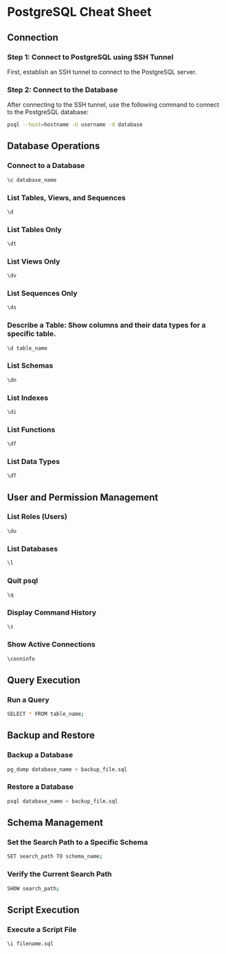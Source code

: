 # PostgreSQL Cheat Sheet

## Connection

### Step 1: Connect to PostgreSQL using SSH Tunnel
First, establish an SSH tunnel to connect to the PostgreSQL server.

### Step 2: Connect to the Database
After connecting to the SSH tunnel, use the following command to connect to the PostgreSQL database:

```sh
psql --host=hostname -U username -d database
```

## Database Operations

### Connect to a Database
```sh
\c database_name
```

### List Tables, Views, and Sequences
```sh
\d
```

### List Tables Only
```sh
\dt
```


### List Views Only
```sh
\dv
```


### List Sequences Only
```sh
\ds
```

### Describe a Table: Show columns and their data types for a specific table.
```sh
\d table_name
```

### List Schemas
```sh
\dn
```

### List Indexes
```sh
\di
```

### List Functions
```sh
\df
```

### List Data Types
```sh
\dT
```

## User and Permission Management

### List Roles (Users)
```sh
\du
```

### List Databases
```sh
\l
```

### Quit psql
```sh
\q
```

### Display Command History
```sh
\s
```

### Show Active Connections
```sh
\conninfo
```


## Query Execution
### Run a Query
```sh
SELECT * FROM table_name;
```


## Backup and Restore
### Backup a Database
```sh
pg_dump database_name > backup_file.sql
```

### Restore a Database
```sh
psql database_name < backup_file.sql
```



## Schema Management

### Set the Search Path to a Specific Schema
```sh
SET search_path TO schema_name;
```

### Verify the Current Search Path
```sh
SHOW search_path;
```

## Script Execution
### Execute a Script File
```sh
\i filename.sql
```
